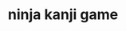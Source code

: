 ---
title: ninja kanji game
description: ninja kanji game
keywords: kanji game
mediaUrl: https://i.postimg.cc/fRrNF1S1/kanji-quiz.png
updateDateTime: 2024-4-3
tags: ninja
hanTu:
postType: game
level: n5
choices: [
  { word: 姿 , a: writing@しょ, b: forbid@きんじる, c: figure@すがた, d: c },
  { word: 化 , a: convey@つたえる, b: kill@ころす, c: disguise@ばける, d: c },
  { word: 殺 , a: oneself@み, b: kill@ころす, c: art@じゅつ, d: b },
  { word: 襲 , a: help@たすける, b: cultivate@おさめる, c: attack@おそう, d: c },
  { word: 巻 , a: soil@つち, b: disable@けす, c: scroll@まき, d: c },
  { word: 里 , a: chase@おう, b: village@さと, c: writing@しょ, d: b },
  { word: 木 , a: truss@しばる, b: tree@き, c: endurance@しのび, d: b },
  { word: 薬 , a: fall@おちる, b: topple@たおす, c: medicine@くすり, d: c },
  { word: 狙 , a: topple@たおす, b: aim@ねらう, c: chase@おう, d: b },
  { word: 恐 , a: win@かつ, b: terrible@おそろしい, c: scatter@ちる, d: b },
  { word: 守 , a: mouth@くち, b: protect@まもる, c: severe@きびしい, d: b },
  { word: 敵 , a: enemy@てき, b: scary@こわい, c: acknowledge@みとめる, d: a },
  { word: 落 , a: figure@すがた, b: fall@おちる, c: run@はしる, d: b },
  { word: 見 , a: see@みる, b: die@しぬ, c: topple@たおす, d: a },
  { word: 下 , a: topple@たおす, b: down@した, c: soil@つち, d: b },
  { word: 滅 , a: aim@ねらう, b: endurance@しのび, c: perish@ほろぼす, d: c },
  { word: 足 , a: steal@ぬすむ, b: surpass@こえる, c: leg@あし, d: c },
  { word: 助 , a: eye@め, b: chase@おう, c: help@たすける, d: c },
  { word: 体 , a: body@からだ, b: stab@さす, c: scatter@ちる, d: a },
  { word: 弱 , a: convey@つたえる, b: kill@ころす, c: weak@よわい, d: c },
  ]
---